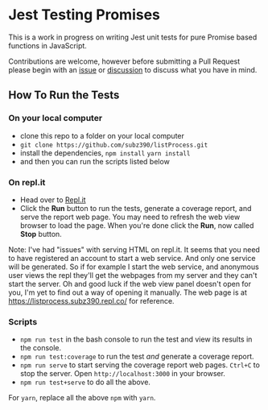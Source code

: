 # Jest Testing Promises

This is a work in progress on writing Jest unit tests for pure Promise based functions in JavaScript.

Contributions are welcome, however before submitting a Pull Request please begin with an [issue](https://github.com/subz390/listProcess/issues) or [discussion](https://github.com/subz390/listProcess/discussions) to discuss what you have in mind.

## How To Run the Tests

### On your local computer
- clone this repo to a folder on your local computer
- `git clone https://github.com/subz390/listProcess.git`
- install the dependencies, `npm install` `yarn install`
- and then you can run the scripts listed below


### On repl.it
- Head over to [Repl.it](https://repl.it/@subz390/listProcess)
- Click the **Run** button to run the tests, generate a coverage report, and serve the report web page.  You may need to refresh the web view browser to load the page.  When you're done click the **Run**, now called **Stop** button.

Note: I've had "issues" with serving HTML on repl.it.  It seems that you need to have registered an account to start a web service.  And only one service will be generated.  So if for example I start the web service, and anonymous user views the repl they'll get the webpages from my server and they can't start the server.  Oh and good luck if the web view panel doesn't open for you, I'm yet to find out a way of opening it manually.  The web page is at https://listprocess.subz390.repl.co/ for reference.

### Scripts
- `npm run test` in the bash console to run the test and view its results in the console.
- `npm run test:coverage` to run the test _and_ generate a coverage report.
- `npm run serve` to start serving the coverage report web pages.  `Ctrl+C` to stop the server.  Open `http://localhost:3000` in your browser.
- `npm run test+serve` to do all the above.

For `yarn`, replace all the above `npm` with `yarn`.